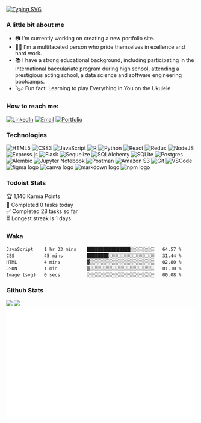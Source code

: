 [![Typing SVG](https://readme-typing-svg.demolab.com?font=Caveat&size=30&duration=3000&color=F7B2A0&center=true&vCenter=true&multiline=true&repeat=false&width=900&height=100&lines=%F0%9F%8C%B9+Heyo%2C+I'm+Rose+%F0%9F%8C%B9;A+Full-Stack+Software+Engineer)](https://git.io/typing-svg)

### A little bit about me
- 📷  I’m currently working on creating a new portfolio site.
- 💪🏻  I'm a multifaceted person who pride themselves in exellence and hard work.
- 📚  I have a strong educational background, including participating in the international bacculariate program during high school, attending a prestigious acting school, a data science and software engineering bootcamps.
- 🪕🎶  Fun fact: Learning to play Everything in You on the Ukulele

### How to reach me: 
[![LinkedIn](https://img.shields.io/badge/LinkedIn-0077B5?style=for-the-badge&logo=linkedin&logoColor=white)](https://www.linkedin.com/in/rose-montoya/) 
[![Email](https://img.shields.io/badge/Gmail-D14836?style=for-the-badge&logo=gmail&logoColor=white)](mailto:RoseMontoyaSoftwareEngineer@gmail.com)
[![Portfolio](https://img.shields.io/badge/Portfolio-%23433878?style=for-the-badge)](https://rose-montoya.netlify.app/)
  
### Technologies
 ![HTML5](https://img.shields.io/badge/html5-%23E34F26.svg?style=for-the-badge&logo=html5&logoColor=white)
 ![CSS3](https://img.shields.io/badge/css3-%231572B6.svg?style=for-the-badge&logo=css3&logoColor=white)
 ![JavaScript](https://img.shields.io/badge/javascript-%23323330.svg?style=for-the-badge&logo=javascript&logoColor=%23F7DF1E)
 ![R](https://img.shields.io/badge/r-%23276DC3.svg?style=for-the-badge&logo=r&logoColor=white)
 ![Python](https://img.shields.io/badge/python-3670A0?style=for-the-badge&logo=python&logoColor=ffdd54)
 ![React](https://img.shields.io/badge/react-%2320232a.svg?style=for-the-badge&logo=react&logoColor=%2361DAFB)
 ![Redux](https://img.shields.io/badge/redux-%23593d88.svg?style=for-the-badge&logo=redux&logoColor=white)
 ![NodeJS](https://img.shields.io/badge/node.js-6DA55F?style=for-the-badge&logo=node.js&logoColor=white)
 ![Express.js](https://img.shields.io/badge/express.js-%23404d59.svg?style=for-the-badge&logo=express&logoColor=%2361DAFB)
 ![Flask](https://img.shields.io/badge/flask-%23000.svg?style=for-the-badge&logo=flask&logoColor=white)
 ![Sequelize](https://img.shields.io/badge/Sequelize-52B0E7?style=for-the-badge&logo=Sequelize&logoColor=white)
 ![SQLAlchemy](https://img.shields.io/badge/SQLAlchemy-red?style=for-the-badge&logo=SQLAlchemy&logoColor=white)
 ![SQLite](https://img.shields.io/badge/sqlite-%2307405e.svg?style=for-the-badge&logo=sqlite&logoColor=white)
 ![Postgres](https://img.shields.io/badge/postgres-%23316192.svg?style=for-the-badge&logo=postgresql&logoColor=white)
 ![Alembic](https://img.shields.io/badge/Alembic-%23F79A32.svg?style=for-the-badge&logo=alembic&logoColor=white)
 ![Jupyter Notebook](https://img.shields.io/badge/jupyter-%23FA0F00.svg?style=for-the-badge&logo=jupyter&logoColor=white)
 ![Postman](https://img.shields.io/badge/Postman-FF6C37?style=for-the-badge&logo=postman&logoColor=white)
 ![Amazon S3](https://img.shields.io/badge/Amazon_S3-569A31?style=for-the-badge&logo=amazon-s3&logoColor=white)
 ![Git](https://img.shields.io/badge/git-%23F05033.svg?style=for-the-badge&logo=git&logoColor=white)
 ![VSCode](https://img.shields.io/badge/VSCode-%23007ACC.svg?style=for-the-badge&logo=visual-studio-code&logoColor=white)
 <img src="https://img.shields.io/badge/Figma-F24E1E?logo=figma&logoColor=white&style=for-the-badge" height="28" alt="figma logo"  />
 <img src="https://img.shields.io/badge/Canva-00C4CC?logo=canva&logoColor=black&style=for-the-badge" height="28" alt="canva logo"  />
 <img src="https://img.shields.io/badge/Markdown-000000?logo=markdown&logoColor=white&style=for-the-badge" height="28" alt="markdown logo"  />
 <img src="https://img.shields.io/badge/npm-CB3837?logo=npm&logoColor=white&style=for-the-badge" height="28" alt="npm logo"  />

### Todoist Stats
<!-- TODO-IST:START -->
🏆  1,146 Karma Points           
🌸  Completed 0 tasks today           
✅  Completed 28 tasks so far           
⏳  Longest streak is 1 days
<!-- TODO-IST:END -->

### Waka

<!--START_SECTION:waka-->

```txt
JavaScript    1 hr 33 mins    ████████████████░░░░░░░░░   64.57 %
CSS           45 mins         ████████░░░░░░░░░░░░░░░░░   31.44 %
HTML          4 mins          ▓░░░░░░░░░░░░░░░░░░░░░░░░   02.80 %
JSON          1 min           ▒░░░░░░░░░░░░░░░░░░░░░░░░   01.10 %
Image (svg)   0 secs          ░░░░░░░░░░░░░░░░░░░░░░░░░   00.08 %
```

<!--END_SECTION:waka-->

### Github Stats

![](http://github-profile-summary-cards.vercel.app/api/cards/profile-details?username=RoseMontoya&theme=transparent)
![](http://github-profile-summary-cards.vercel.app/api/cards/stats?username=RoseMontoya&theme=transparent)
![Language Stats](https://github.com/RoseMontoya/github-stats-transparent/blob/output/generated/languages.svg)
 
<!--
![Overview Stats](https://github.com/RoseMontoya/github-stats-transparent/blob/output/generated/overview.svg)
[![Rose's GitHub stats](https://github-stats-gold-sigma.vercel.app/api?username=RoseMontoya&hide=stars)](https://github.com/anuraghazra/github-readme-stats)
![](http://github-profile-summary-cards.vercel.app/api/cards/productive-time?username=RoseMontoya&theme=transparent&utcOffset=8)
![](http://github-profile-summary-cards.vercel.app/api/cards/repos-per-language?username=RoseMontoya&theme=transparent)
![](http://github-profile-summary-cards.vercel.app/api/cards/most-commit-language?username=RoseMontoya&theme=transparent)
**RoseMontoya/RoseMontoya** is a ✨ _special_ ✨ repository because its `README.md` (this file) appears on your GitHub profile.
- I'm currently learning software engineering at App Academy.
- I chose to become a software engineering, because it brings all of my wants together: logical problem solving, creating and building, being able to share that creation and have user interaction. 
- 🌱 I’m currently learning AWS

Here are some ideas to get you started:

-->
